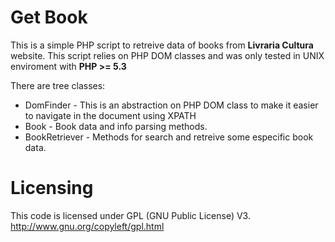 Get Book
========

This is a simple PHP script to retreive data of books from **Livraria Cultura** website.
This script relies on PHP DOM classes and was only tested in UNIX enviroment with  **PHP >= 5.3**

There are tree classes:

* DomFinder - This is an abstraction on PHP DOM class to make it easier to navigate in the document using XPATH
* Book - Book data and info parsing methods.
* BookRetriever - Methods for search and retreive some especific book data.

Licensing
=========

This code is licensed under GPL (GNU Public License) V3.
http://www.gnu.org/copyleft/gpl.html

